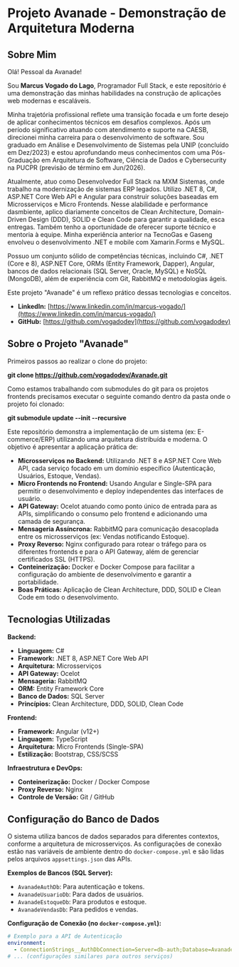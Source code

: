 # Projeto Avanade - Demonstração de Arquitetura Moderna

## Sobre Mim

Olá! Pessoal da Avanade! 

Sou **Marcus Vogado do Lago**, Programador Full Stack, e este repositório é uma demonstração das minhas habilidades na construção de aplicações web modernas e escaláveis.

Minha trajetória profissional reflete uma transição focada e um forte desejo de aplicar conhecimentos técnicos em desafios complexos. Após um período significativo atuando com atendimento e suporte na CAESB, direcionei minha carreira para o desenvolvimento de software. 
Sou graduado em Análise e Desenvolvimento de Sistemas pela UNIP (concluído em Dez/2023) e estou aprofundando meus conhecimentos com uma Pós-Graduação em Arquitetura de Software, Ciência de Dados e Cybersecurity na PUCPR (previsão de término em Jun/2026).

Atualmente, atuo como Desenvolvedor Full Stack na MXM Sistemas, onde trabalho na modernização de sistemas ERP legados. Utilizo .NET 8, C#, ASP.NET Core Web API e Angular para construir soluções baseadas em Microsserviços e Micro Frontends. Nesse alabilidade e performance dasmbiente, aplico diariamente conceitos de Clean Architecture, Domain-Driven Design (DDD), SOLID e Clean Code para garantir a qualidade, esca entregas.
Também tenho a oportunidade de oferecer suporte técnico e mentoria à equipe. Minha experiência anterior na TecnoGas e Gaseng envolveu o desenvolvimento .NET e mobile com Xamarin.Forms e MySQL.

Possuo um conjunto sólido de competências técnicas, incluindo C#, .NET (Core e 8), ASP.NET Core, ORMs (Entity Framework, Dapper), Angular, bancos de dados relacionais (SQL Server, Oracle, MySQL) e NoSQL (MongoDB), além de experiência com Git, RabbitMQ e metodologias ágeis.

Este projeto "Avanade" é um reflexo prático dessas tecnologias e conceitos.

* **LinkedIn:** [https://www.linkedin.com/in/marcus-vogado/](https://www.linkedin.com/in/marcus-vogado/)
* **GitHub:** [https://github.com/vogadodev](https://github.com/vogadodev)

## Sobre o Projeto "Avanade"
Primeiros passos ao realizar o clone do projeto:

**git clone https://github.com/vogadodev/Avanade.git**

Como estamos trabalhando com submodules do git para os projetos frontends precisamos executar o seguinte comando dentro da pasta onde o projeto foi clonado: 

**git submodule update --init --recursive**

Este repositório demonstra a implementação de um sistema (ex: E-commerce/ERP) utilizando uma arquitetura distribuída e moderna. O objetivo é apresentar a aplicação prática de:

* **Microsserviços no Backend:** Utilizando .NET 8 e ASP.NET Core Web API, cada serviço focado em um domínio específico (Autenticação, Usuários, Estoque, Vendas).
* **Micro Frontends no Frontend:** Usando Angular e Single-SPA para permitir o desenvolvimento e deploy independentes das interfaces de usuário.
* **API Gateway:** Ocelot atuando como ponto único de entrada para as APIs, simplificando o consumo pelo frontend e adicionando uma camada de segurança.
* **Mensageria Assíncrona:** RabbitMQ para comunicação desacoplada entre os microsserviços (ex: Vendas notificando Estoque).
* **Proxy Reverso:** Nginx configurado para rotear o tráfego para os diferentes frontends e para o API Gateway, além de gerenciar certificados SSL (HTTPS).
* **Conteinerização:** Docker e Docker Compose para facilitar a configuração do ambiente de desenvolvimento e garantir a portabilidade.
* **Boas Práticas:** Aplicação de Clean Architecture, DDD, SOLID e Clean Code em todo o desenvolvimento.

## Tecnologias Utilizadas

**Backend:**

* **Linguagem:** C#
* **Framework:** .NET 8, ASP.NET Core Web API
* **Arquitetura:** Microsserviços
* **API Gateway:** Ocelot
* **Mensageria:** RabbitMQ
* **ORM:** Entity Framework Core
* **Banco de Dados:** SQL Server
* **Princípios:** Clean Architecture, DDD, SOLID, Clean Code

**Frontend:**

* **Framework:** Angular (v12+) 
* **Linguagem:** TypeScript 
* **Arquitetura:** Micro Frontends (Single-SPA)
* **Estilização:** Bootstrap, CSS/SCSS

**Infraestrutura e DevOps:**

* **Conteinerização:** Docker / Docker Compose
* **Proxy Reverso:** Nginx
* **Controle de Versão:** Git / GitHub 

## Configuração do Banco de Dados

O sistema utiliza bancos de dados separados para diferentes contextos, conforme a arquitetura de microsserviços. As configurações de conexão estão nas variáveis de ambiente dentro do `docker-compose.yml` e são lidas pelos arquivos `appsettings.json` das APIs.

**Exemplos de Bancos (SQL Server):**

* `AvanadeAuthDb`: Para autenticação e tokens.
* `AvanadeUsuarioDb`: Para dados de usuários.
* `AvanadeEstoqueDb`: Para produtos e estoque.
* `AvanadeVendasDb`: Para pedidos e vendas.

**Configuração de Conexão (no `docker-compose.yml`):**

```yaml
# Exemplo para a API de Autenticação
environment:
  - ConnectionStrings__AuthDbConnection=Server=db-auth;Database=AvanadeAuthDb;User Id=sa;Password=${MSSQL_SA_PASSWORD};TrustServerCertificate=True
# ... (configurações similares para outros serviços)
